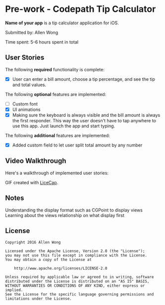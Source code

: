 # Pre-work - Codepath Tip Calculator

**Name of your app** is a tip calculator application for iOS.

Submitted by: Allen Wong

Time spent: 5-6 hours spent in total

## User Stories

The following **required** functionality is complete:
* [X] User can enter a bill amount, choose a tip percentage, and see the tip and total values.

The following **optional** features are implemented:
* [ ] Custom font
* [X] UI animations
* [X] Making sure the keyboard is always visible and the bill amount is always the first responder. This way the user doesn't have to tap anywhere to use this app. Just launch the app and start typing.

The following **additional** features are implemented:

- [X] Added custom field to let user split total amount by any number

## Video Walkthrough 

Here's a walkthrough of implemented user stories:

<a href="https://github.com/allencwwong/tip-app/blob/master/tip%20calc%20demo.gif" title='Video Walkthrough' width='' alt='Video Walkthrough' /></a>

GIF created with [LiceCap](http://www.cockos.com/licecap/).

## Notes

Understanding the display format such as CGPoint to display views
Learning about the views relationship on what display first 

## License

    Copyright 2016 Allen Wong

    Licensed under the Apache License, Version 2.0 (the "License");
    you may not use this file except in compliance with the License.
    You may obtain a copy of the License at

        http://www.apache.org/licenses/LICENSE-2.0

    Unless required by applicable law or agreed to in writing, software
    distributed under the License is distributed on an "AS IS" BASIS,
    WITHOUT WARRANTIES OR CONDITIONS OF ANY KIND, either express or implied.
    See the License for the specific language governing permissions and
    limitations under the License.